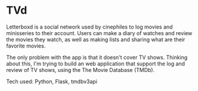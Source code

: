 # TVd

Letterboxd is a social network used by cinephiles to log movies and minisseries to their account. Users can make a diary of watches and review the movies they watch, as well as making lists and sharing what are their favorite movies.

The only problem with the app is that it doesn't cover TV shows. Thinking about this, I'm trying to build an web application that support the log and review of TV shows, using the The Movie Database (TMDb).

Tech used: Python, Flask, tmdbv3api